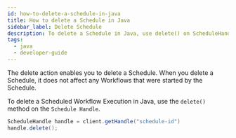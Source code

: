 ```yaml
---
id: how-to-delete-a-schedule-in-java
title: How to delete a Schedule in Java
sidebar_label: Delete Schedule
description: To delete a Schedule in Java, use delete() on ScheduleHandle.
tags:
  - java
  - developer-guide
---
```


The delete action enables you to delete a Schedule. When you delete a Schedule, it does not affect any Workflows that were started by the Schedule.

To delete a Scheduled Workflow Execution in Java, use the `delete()` method on the `Schedule Handle`.

```java
ScheduleHandle handle = client.getHandle("schedule-id")
handle.delete();
```
